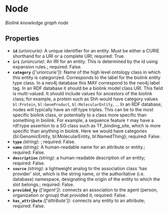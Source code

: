 # Node

*Biolink knowledge graph node*

## Properties

- **`id`** *(uriorcurie)*: A unique identifier for an entity. Must be either a CURIE shorthand for a URI or a complete URI; required: True.
- **`iri`** *(uriorcurie)*: An IRI for an entity. This is determined by the id using expansion rules.; required: False.
- **`category`** *(['uriorcurie'])*: Name of the high level ontology class in which this entity is categorized. Corresponds to the label for the biolink entity type class. In a neo4j database this MAY correspond to the neo4j label tag. In an RDF database it should be a biolink model class URI.
This field is multi-valued. It should include values for ancestors of the biolink class; for example, a protein such as Shh would have category values `bl:Protein`, `bl:GeneProduct`, `bl:MolecularEntity`, ...
In an RDF database, nodes will typically have an rdf:type triples. This can be to the most specific biolink class, or potentially to a class more specific than something in biolink. For example, a sequence feature `f` may have a rdf:type assertion to a SO class such as TF_binding_site, which is more specific than anything in biolink. Here we would have categories {bl:GenomicEntity, bl:MolecularEntity, bl:NamedThing}; required: False.
- **`type`** *(string)*: ; required: False.
- **`name`** *(string)*: A human-readable name for an attribute or entity.; required: False.
- **`description`** *(string)*: a human-readable description of an entity; required: False.
- **`source`** *(string)*: a lightweight analog to the association class 'has provider' slot, which is the string name, or the authoritative (i.e. database) namespace, designating the origin of the entity to which the slot belongs.; required: False.
- **`provided_by`** *(['agent'])*: connects an association to the agent (person, organization or group) that provided it; required: False.
- **`has_attribute`** *(['attribute'])*: connects any entity to an attribute; required: False.
